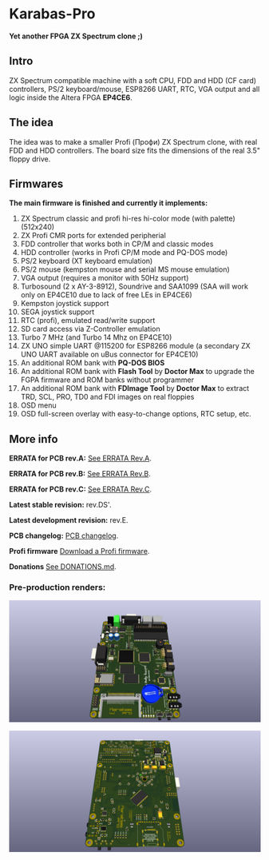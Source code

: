 # Karabas-Pro

**Yet another FPGA ZX Spectrum clone ;)**

## Intro

ZX Spectrum compatible machine with a soft CPU, FDD and HDD (CF card) controllers, PS/2 keyboard/mouse, ESP8266 UART, RTC, VGA output and all logic inside the Altera FPGA **EP4CE6**.

## The idea

The idea was to make a smaller Profi (Профи) ZX Spectrum clone, with real FDD and HDD controllers. The board size fits the dimensions of the real 3.5" floppy drive. 

## Firmwares

**The main firmware is finished and currently it implements:**

1) ZX Spectrum classic and profi hi-res hi-color mode (with palette) (512x240)
2) ZX Profi CMR ports for extended peripherial
3) FDD controller that works both in CP/M and classic modes
4) HDD controller (works in Profi CP/M mode and PQ-DOS mode)
5) PS/2 keyboard (XT keyboard emulation)
6) PS/2 mouse (kempston mouse and serial MS mouse emulation)
7) VGA output (requires a monitor with 50Hz support)
8) Turbosound (2 x AY-3-8912), Soundrive and SAA1099 (SAA will work only on EP4CE10 due to lack of free LEs in EP4CE6)
9) Kempston joystick support
10) SEGA joystick support
11) RTC (profi), emulated read/write support
12) SD card access via Z-Controller emulation
13) Turbo 7 MHz (and Turbo 14 Mhz on EP4CE10)
14) ZX UNO simple UART @115200 for ESP8266 module (a secondary ZX UNO UART available on uBus connector for EP4CE10)
15) An additional ROM bank with **PQ-DOS BIOS**
16) An additional ROM bank with **Flash Tool** by **Doctor Max** to upgrade the FGPA firmware and ROM banks without programmer
17) An additional ROM bank with **FDImage Tool** by **Doctor Max** to extract TRD, SCL, PRO, TD0 and FDI images on real floppies
18) OSD menu
19) OSD full-screen overlay with easy-to-change options, RTC setup, etc.

## More info

**ERRATA for PCB rev.A:** [See ERRATA Rev.A](https://github.com/r4wabr/karabas_pro/blob/master/ERRATA-REVA.md).

**ERRATA for PCB rev.B:** [See ERRATA Rev.B](https://github.com/r4wabr/karabas_pro/blob/master/ERRATA-REVB.md).

**ERRATA for PCB rev.С:** [See ERRATA Rev.С](https://github.com/r4wabr/karabas_pro/blob/master/ERRATA-REVC.md).

**Latest stable revision:** rev.DS'.

**Latest development revision:** rev.E.

**PCB changelog:** [PCB changelog](https://github.com/r4wabr/karabas_pro/blob/master/CHANGELOG-PCB.md).

**Profi firmware** [Download a Profi firmware](https://github.com/r4wabr/karabas_pro/tree/master/firmware/releases/profi).

**Donations** [See DONATIONS.md](https://github.com/andykarpov/karabas-pro/blob/master/DONATIONS.md).

### Pre-production renders:

![image](https://github.com/r4wabr/karabas_pro/raw/master/docs/photos/karabas-pro-revER-top.png)

![image](https://github.com/r4wabr/karabas_pro/raw/master/docs/photos/karabas-pro-revER-bottom.png)


